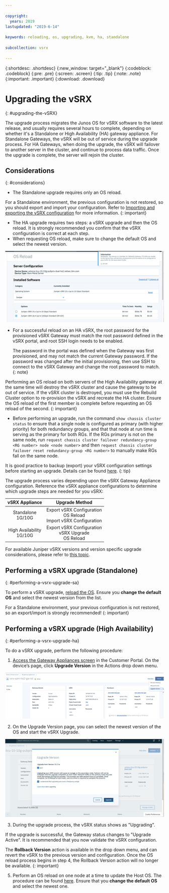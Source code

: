 ```yaml
---

copyright:
  years: 2019
lastupdated: "2019-6-14"

keywords: reloading, os, upgrading, kvm, ha, standalone

subcollection: vsrx

---
```


{:shortdesc: .shortdesc}
{:new_window: target="_blank"}
{:codeblock: .codeblock}
{:pre: .pre}
{:screen: .screen}
{:tip: .tip}
{:note: .note}
{:important: .important}
{:download: .download}

# Upgrading the vSRX
{: #upgrading-the-vSRX}

The upgrade process migrates the Junos OS for vSRX software to the latest release, and usually requires several hours to complete, depending on whether it's a Standalone or High Availability (HA) gateway appliance. For Standalone Gateways, the vSRX will be out of service during the upgrade process. For HA Gateways, when doing the upgrade, the vSRX will failover to another server in the cluster, and continue to process data traffic. Once the upgrade is complete, the server will rejoin the cluster.  

## Considerations
{: #considerations}

* The Standalone upgrade requires only an OS reload.

For a Standalone environment, the previous configuration is not restored, so you should export and import your configuration. Refer to [Importing and exporting the vSRX configuration](/docs/infrastructure/vsrx?topic=vsrx-importing-exporting-vsrx-configuration) for more information.
{: important}

* The HA upgrade requires two steps: a vSRX upgrade and then the OS reload. It is strongly recommended you confirm that the vSRX configuration is correct at each step.
* When requesting OS reload, make sure to change the default OS and select the newest version.

![Change Default OS](images/change_default_os.png)

* For a successful reload on an HA vSRX, the root password for the provisioned vSRX Gateway must match the root password defined in the vSRX portal, and root SSH login needs to be enabled. 

  The password in the portal was defined when the Gateway was first provisioned, and may not match the current Gateway password. If the password was changed after the initial provisioning, then use SSH to connect to the vSRX Gateway and change the root password to match.
  {: note}

Performing an OS reload on both servers of the High Availability gateway at the same time will destroy the vSRX cluster and cause the gateway to be out of service. If the vSRX cluster is destroyed, you must use the Rebuild Cluster option to re-provision the vSRX and recreate the HA cluster. Ensure the OS reload of the first member is complete before requesting an OS reload of the second.
{: important}

* Before performing an upgrade, run the command `show chassis cluster status` to ensure that a single node is configured as primary (with higher priority) for both redundancy groups, and that that node at run time is serving as the primary for both RGs. If the RGs primary is not on the same node, run `request chassis cluster failover redundancy-group <RG number> node <node number>` and then `request chassis cluster failover reset redundancy-group <RG number>` to manually make RGs fall on the same node.

It is good practice to backup (export) your vSRX configuration settings before starting an upgrade. Details can be found [here](/docs/infrastructure/vsrx?topic=vsrx-importing-exporting-vsrx-configuration).
{: tip}

The upgrade process varies depending upon the vSRX Gateway Appliance configuration. Reference the vSRX appliance configurations to determine which upgrade steps are needed for you vSRX:

| vSRX Appliance              | Upgrade Method                                                      |
| :---:                       |                                                               :---: |
| Standalone<br>1G/10G        | Export vSRX Configuration<br>OS Reload<br>Import vSRX Configuration |
| High Availability<br>1G/10G | Export vSRX Configuration<br>vSRX Upgrade<br>OS Reload              |

For available Juniper vSRX versions and version specific upgrade considerations, please refer to [this topic](/docs/infrastructure/vsrx?topic=vsrx-ibm-cloud-juniper-vsrx-release-notes).

## Performing a vSRX upgrade (Standalone)
{: #performing-a-vsrx-upgrade-sa}

To perform a vSRX upgrade, [reload the OS](/docs/infrastructure/vsrx?topic=vsrx-reloading-the-os). Ensure you **change the default OS** and select the newest version from the list.

For a Standalone environment, your previous configuration is not restored, so an export/import is strongly recommended!
{: important}

## Performing a vSRX upgrade (High Availability)
{: #performing-a-vsrx-upgrade-ha}

To do a vSRX upgrade, perform the following procedure:

1. [Access the Gateway Appliances screen](/docs/infrastructure/vsrx?topic=vsrx-viewing-all-your-gateway-appliances) in the Customer Portal. On the device’s page, click **Upgrade Version** in the Actions drop down menu.

  ![Upgrade Version Button](images/upgrade_version_button.png)

2. On the Upgrade Version page, you can select the newest version of the OS and start the vSRX Upgrade.

  ![Upgrade Version Page](images/upgrade_version_page.png)
  
3. During the upgrade process, the vSRX status shows as "Upgrading". 

  If the upgrade is successful, the Gateway status changes to "Upgrade Active". It is recommended that you now validate the vSRX configuration. 

  The **Rollback Version** action is available in the drop down menu, and can revert the vSRX to the previous version and configuration. Once the OS reload process begins in step 4, the Rollback Version action will no longer be available.
  {: important}
  
5. Perform an OS reload on one node at a time to update the Host OS. The procedure can be found [here](/docs/infrastructure/vsrx?topic=vsrx-reloading-the-os). Ensure that you **change the default OS** and select the newest one.
